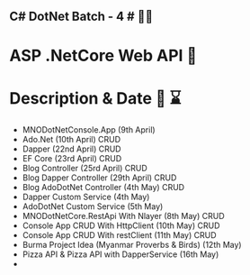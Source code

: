 ## C# DotNet Batch - 4 # 👨‍💻
# ASP .NetCore Web API 🚀

<h1>Description & Date 📅 ⌛</h1>

- MNODotNetConsole.App (9th April)
- Ado.Net (10th April) CRUD
- Dapper (22nd April) CRUD
- EF Core (23rd April) CRUD
- Blog Controller (25rd April) CRUD
- Blog Dapper Controller (29th April) CRUD
- Blog AdoDotNet Controller (4th May) CRUD
- Dapper Custom Service (4th May)
- AdoDotNet Custom Service (5th May)
- MNODotNetCore.RestApi With Nlayer (8th May) CRUD
- Console App CRUD With HttpClient (10th May) CRUD
- Console App CRUD With restClient (11th May) CRUD
- Burma Project Idea (Myanmar Proverbs & Birds) (12th May)
- Pizza API & Pizza API with DapperService (16th May)
- 
